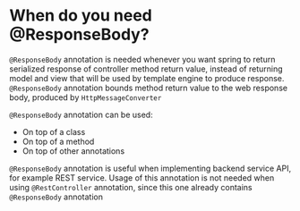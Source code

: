 # When do you need @ResponseBody?
```@ResponseBody``` annotation is needed whenever you want spring to return serialized response of controller method return
value, instead of returning model and view that will be used by template engine to produce response. ```@ResponseBody``` annotation
bounds method return value to the web response body, produced by ```HttpMessageConverter```

```@ResponseBody``` annotation can be used:

- On top of a class
- On top of a method
- On top of other annotations

```@ResponseBody``` annotation is useful when implementing backend service API, for example REST service. Usage of this annotation
is not needed when using ```@RestController``` annotation, since this one already contains ```@ResponseBody``` annotation
